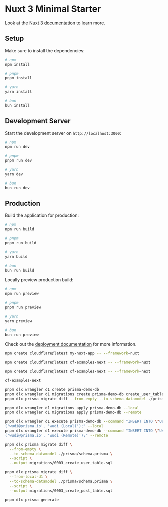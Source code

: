 # Nuxt 3 Minimal Starter

Look at the [Nuxt 3 documentation](https://nuxt.com/docs/getting-started/introduction) to learn more.

## Setup

Make sure to install the dependencies:

```bash
# npm
npm install

# pnpm
pnpm install

# yarn
yarn install

# bun
bun install
```

## Development Server

Start the development server on `http://localhost:3000`:

```bash
# npm
npm run dev

# pnpm
pnpm run dev

# yarn
yarn dev

# bun
bun run dev
```

## Production

Build the application for production:

```bash
# npm
npm run build

# pnpm
pnpm run build

# yarn
yarn build

# bun
bun run build
```

Locally preview production build:

```bash
# npm
npm run preview

# pnpm
pnpm run preview

# yarn
yarn preview

# bun
bun run preview
```

Check out the [deployment documentation](https://nuxt.com/docs/getting-started/deployment) for more information.

``` bash
npm create cloudflare@latest my-nuxt-app -- --framework=nuxt

npm create cloudflare@latest cf-examples-next -- --framework=nuxt

npm create cloudflare@latest cf-examples-next -- --framework=next

cf-examples-next

pnpm dlx wrangler d1 create prisma-demo-db
pnpm dlx wrangler d1 migrations create prisma-demo-db create_user_table
pnpm dlx prisma migrate diff --from-empty --to-schema-datamodel ./prisma/schema.prisma --script > migrations/0001_create_user_table.sql

pnpm dlx wrangler d1 migrations apply prisma-demo-db --local
pnpm dlx wrangler d1 migrations apply prisma-demo-db --remote

pnpm dlx wrangler d1 execute prisma-demo-db --command "INSERT INTO \"User\" (\"email\", \"name\") VALUES
('wudi@prisma.io', 'wudi (Local)');" --local
pnpm dlx wrangler d1 execute prisma-demo-db --command "INSERT INTO \"User\" (\"email\", \"name\") VALUES
('wudi@prisma.io', 'wudi (Remote)');" --remote

pnpm dlx prisma migrate diff \
  --from-empty \
  --to-schema-datamodel ./prisma/schema.prisma \
  --script \
  --output migrations/0003_create_user_table.sql

pnpm dlx prisma migrate diff \
  --from-local-d1 \
  --to-schema-datamodel ./prisma/schema.prisma \
  --script \
  --output migrations/0003_create_post_table.sql

pnpm dlx prisma generate
```
